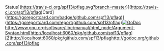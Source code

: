 Status](https://travis-ci.org/spf13/pflag.svg?branch=master)](https://travis-ci.org/spf13/pflag)Card](https://goreportcard.com/badge/github.com/spf13/pflag)](https://goreportcard.com/report/github.com/spf13/pflag)[![GoDoc](https://godoc.org/github.com/spf13/pflag?status.svg)](https://godoc.org/github.com/spf13/pflag)http://www.gnu.org/software/libc/manual/html_node/Argument-Syntax.html[http://localhost:6060/pkg/github.com/spf13/pflag][2]http://localhost:6060/pkg/github.com/spf13/pflaghttp://godoc.org/github.com/spf13/pflag